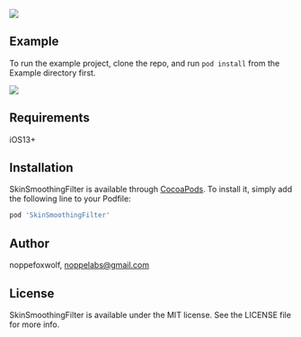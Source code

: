 ![](https://github.com/noppefoxwolf/SkinSmoothingFilter/blob/master/.github/Logo.png)

## Example

To run the example project, clone the repo, and run `pod install` from the Example directory first.

![](https://github.com/noppefoxwolf/SkinSmoothingFilter/blob/master/.github/result.png)

## Requirements

iOS13+

## Installation

SkinSmoothingFilter is available through [CocoaPods](https://cocoapods.org). To install
it, simply add the following line to your Podfile:

```ruby
pod 'SkinSmoothingFilter'
```

## Author

noppefoxwolf, noppelabs@gmail.com

## License

SkinSmoothingFilter is available under the MIT license. See the LICENSE file for more info.
